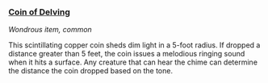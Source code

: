 ### [Coin of Delving](https://www.dndbeyond.com/magic-items/coin-of-delving)

_Wondrous item, common_

This scintillating copper coin sheds dim light in a 5-foot radius. If dropped a distance greater than 5 feet, the coin issues a melodious ringing sound when it hits a surface. Any creature that can hear the chime can determine the distance the coin dropped based on the tone.